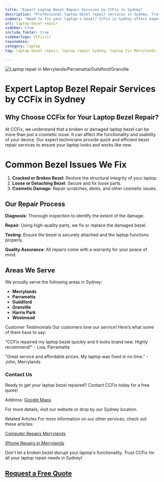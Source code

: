 ```yaml
---
title: "Expert Laptop Bezel Repair Services by CCFix in Sydney"
description: "Professional laptop bezel repair services in Sydney. Trust CCFix for quick, affordable, and reliable repair solutions for your laptop's bezel. Get a free quote today!"
summary: "Need to fix your laptop's bezel? CCFix in Sydney offers expert laptop bezel repair services. Fast, affordable, and reliable solutions to get your laptop looking new again. Contact us for a free quote!"
url: laptop-bezel-repair
sidebar: true
include_footer: true
sidebarlogo: CCFix(1)
taxonomies:
category: laptop
tag: laptop bezel repair, laptop repair Sydney, laptop fix Merrylands

---
```

![Laptop repair in Merrylands/Parramatta/Guildford/Granville](/images/laptop-bezel-repair.webp "CCFix technician fixing a laptop bezel, expert repair services in a professional environment.")

# Expert Laptop Bezel Repair Services by CCFix in Sydney

## Why Choose CCFix for Your Laptop Bezel Repair?
At CCFix, we understand that a broken or damaged laptop bezel can be more than just a cosmetic issue. It can affect the functionality and usability of your device. Our expert technicians provide quick and efficient bezel repair services to ensure your laptop looks and works like new.

# Common Bezel Issues We Fix

1. **Cracked or Broken Bezel**: Restore the structural integrity of your laptop.
2. **Loose or Detaching Bezel**: Secure and fix loose parts.
3. **Cosmetic Damage**: Repair scratches, dents, and other cosmetic issues.

## Our Repair Process
**Diagnosis**: Thorough inspection to identify the extent of the damage.

**Repair**: Using high-quality parts, we fix or replace the damaged bezel.

**Testing**: Ensure the bezel is securely attached and the laptop functions properly.

**Quality Assurance**: All repairs come with a warranty for your peace of mind.

## Areas We Serve
We proudly serve the following areas in Sydney:

- **Merrylands**
- **Parramatta**
- **Guildford**
- **Granville**
- **Harris Park**
- **Westmead**

Customer Testimonials
Our customers love our service! Here’s what some of them have to say:

"CCFix repaired my laptop bezel quickly and it looks brand new. Highly recommend!" - Lisa, Parramatta

"Great service and affordable prices. My laptop was fixed in no time." - John, Merrylands

### Contact Us

Ready to get your laptop bezel repaired? Contact CCFix today for a free quote!


Address: [Google Maps](https://maps.app.goo.gl/AbisHTXzq2XqgA8c7)

For more details, visit our website or drop by our Sydney location.



Related Articles
For more information on our other services, check out these articles:

[Computer Repairs Merrylands](https://ccfix.com.au/computer-repairs-merrylands)

[iPhone Repairs in Merrylands](https://ccfix.com.au/iphone-battery-repair/)

Don't let a broken bezel disrupt your laptop's functionality. Trust CCFix for all your laptop repair needs in Sydney!
## [Request a Free Quote](https://form.jotform.com/241402975332857)

